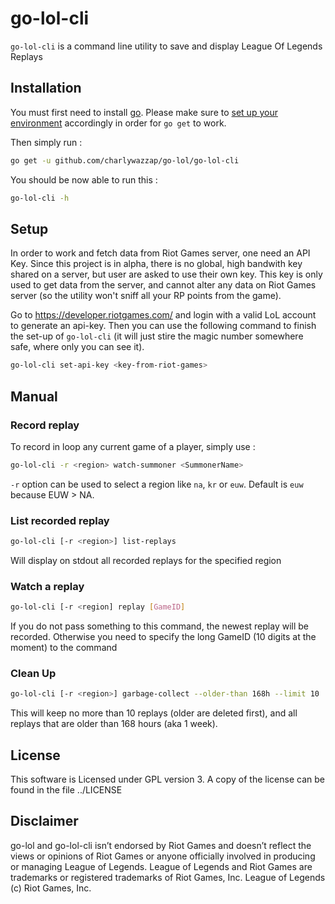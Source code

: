 # go-lol-cli

`go-lol-cli` is a command line utility to save and display League Of
Legends Replays


## Installation

You must first need to install
[go](https://golang.org/doc/install). Please make sure to
[set up your environment](https://golang.org/doc/code.html)
accordingly in order for `go get` to work.

Then simply run :

```bash
go get -u github.com/charlywazzap/go-lol/go-lol-cli
```

You should be now able to run this :

```bash
go-lol-cli -h
```

## Setup

In order to work and fetch data from Riot Games server, one need an
API Key. Since this project is in alpha, there is no global, high
bandwith key shared on a server, but user are asked to use their own
key. This key is only used to get data from the server, and cannot
alter any data on Riot Games server (so the utility won't sniff all
your RP points from the game).


Go to https://developer.riotgames.com/ and login with a valid LoL
account to generate an api-key. Then you can use the following command
to finish the set-up of `go-lol-cli` (it will just stire the magic
number somewhere safe, where only you can see it).

```bash
go-lol-cli set-api-key <key-from-riot-games>
```

## Manual

### Record replay

To record in loop any current game of a player, simply use :
```bash
go-lol-cli -r <region> watch-summoner <SummonerName>
```

`-r` option can be used to select a region like `na`, `kr` or
`euw`. Default is `euw` because EUW > NA.

### List recorded replay

```bash
go-lol-cli [-r <region>] list-replays
````

Will display on stdout all recorded replays for the specified region

### Watch a replay

```bash
go-lol-cli [-r <region] replay [GameID]
```

If you do not pass something to this command, the newest replay will
be recorded. Otherwise you need to specify the long GameID (10 digits
at the moment) to the command

### Clean Up

```bash
go-lol-cli [-r <region>] garbage-collect --older-than 168h --limit 10
```

This will keep no more than 10 replays (older are deleted first), and
all replays that are older than 168 hours (aka 1 week).


## License

This software is Licensed under GPL version 3. A copy of the license
can be found in the file ../LICENSE

## Disclaimer

go-lol and go-lol-cli isn’t endorsed by Riot Games and doesn’t reflect
the views or opinions of Riot Games or anyone officially involved in
producing or managing League of Legends. League of Legends and Riot
Games are trademarks or registered trademarks of Riot Games,
Inc. League of Legends (c) Riot Games, Inc.

